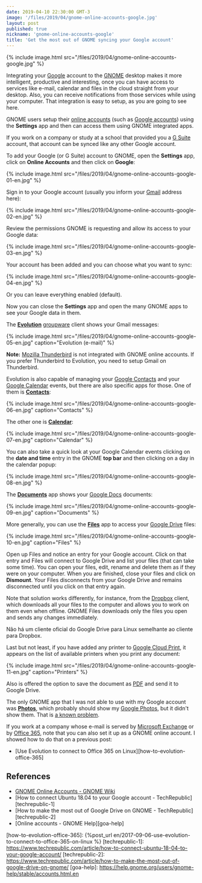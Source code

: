 ```yaml
---
date: 2019-04-10 22:30:00 GMT-3
image: '/files/2019/04/gnome-online-accounts-google.jpg'
layout: post
published: true
nickname: 'gnome-online-accounts-google'
title: 'Get the most out of GNOME syncing your Google account'
---
```


{% include image.html src="/files/2019/04/gnome-online-accounts-google.jpg" %}

Integrating your [Google] account to the [GNOME] desktop makes it more intelligent, productive and interesting, once you can have access to services like e-mail, calendar and files in the cloud straight from your desktop. Also, you can receive notifications from those services while using your computer. That integration is easy to setup, as you are going to see here.

<!--more-->

GNOME users setup their [online accounts][goa] (such as [Google accounts][google-account]) using the **Settings** app and then can access them using GNOME integrated apps.

If you work on a company or study at a school that provided you a [G Suite][gsuite] account, that account can be synced like any other Google account.

To add your Google (or G Suite) account to GNOME, open the **Settings** app, click on **Online Accounts** and then click on **Google**:

{% include image.html src="/files/2019/04/gnome-online-accounts-google-01-en.jpg" %}

Sign in to your Google account (usually you inform your [Gmail] address here):

{% include image.html src="/files/2019/04/gnome-online-accounts-google-02-en.jpg" %}

Review the permissions GNOME is requesting and allow its access to your Google data:

{% include image.html src="/files/2019/04/gnome-online-accounts-google-03-en.jpg" %}

Your account has been added and you can choose what you want to sync:

{% include image.html src="/files/2019/04/gnome-online-accounts-google-04-en.jpg" %}

Or you can leave everything enabled (default).

Now you can close the **Settings** app and open the many GNOME apps to see your Google data in them.

The [**Evolution**][evolution] [groupware] client shows your Gmail messages:

{% include image.html src="/files/2019/04/gnome-online-accounts-google-05-en.jpg" caption="Evolution (e-mail)" %}

**Note:** [Mozilla Thunderbird][thunderbird] is not integrated with GNOME online accounts. If you prefer Thunderbird to Evolution, you need to setup Gmail on Thunderbird.

Evolution is also capable of managing your [Google Contacts][google-contacts] and your [Google Calendar][google-calendar] events, but there are also specific apps for those. One of them is [**Contacts**][gnome-contacts]:

{% include image.html src="/files/2019/04/gnome-online-accounts-google-06-en.jpg" caption="Contacts" %}

The other one is [**Calendar**][gnome-calendar]:

{% include image.html src="/files/2019/04/gnome-online-accounts-google-07-en.jpg" caption="Calendar" %}

You can also take a quick look at your Google Calendar events clicking on the **date and time** entry in the GNOME **top bar** and then clicking on a day in the calendar popup:

{% include image.html src="/files/2019/04/gnome-online-accounts-google-08-en.jpg" %}

The [**Documents**][gnome-documents] app shows your [Google Docs][google-docs] documents:

{% include image.html src="/files/2019/04/gnome-online-accounts-google-09-en.jpg" caption="Documents" %}

More generally, you can use the [**Files**][gnome-files] app to access your [Google Drive][google-drive] files:

{% include image.html src="/files/2019/04/gnome-online-accounts-google-10-en.jpg" caption="Files" %}

Open up Files and notice an entry for your Google account. Click on that entry and Files will connect to Google Drive and list your files (that can take some time). You can open your files, edit, rename and delete them as if they were on your computer. When you are finished, close your files and click on **Dismount**. Your Files disconnects from your Google Drive and remains disconnected until you click on that entry again.

Note that solution works differently, for instance, from the [Dropbox] client, which downloads all your files to the computer and allows you to work on them even when offline. GNOME Files downloads only the files you open and sends any changes immediately.

Não há um cliente oficial do Google Drive para Linux semelhante ao cliente para Dropbox.

Last but not least, if you have added any printer to [Google Cloud Print][google-cloud-print], it appears on the list of available printers when you print any document:

{% include image.html src="/files/2019/04/gnome-online-accounts-google-11-en.jpg" caption="Printers" %}

Also is offered the option to save the document as [PDF] and send it to Google Drive.

The only GNOME app that I was not able to use with my Google account was [**Photos**][gnome-photos], which probably should show my [Google Photos][google-photos], but it didn't show them. That is [a known problem][photos-dont-sync].

If you work at a company whose e-mail is served by [Microsoft Exchange][exchange] or by [Office 365][office-365], note that you can also set it up as a GNOME online account. I showed how to do that on a previous post:

- [Use Evolution to connect to Office 365 on Linux][how-to-evolution-office-365]

## References

- [GNOME Online Accounts - GNOME Wiki][goa]
- [How to connect Ubuntu 18.04 to your Google account - TechRepublic][techrepublic-1]
- [How to make the most out of Google Drive on GNOME - TechRepublic][techrepublic-2]
- [Online accounts - GNOME Help][goa-help]

[google]:                       https://www.google.com/
[gnome]:                        https://www.gnome.org/
[goa]:                          https://wiki.gnome.org/Projects/GnomeOnlineAccounts
[google-account]:               https://myaccount.google.com/
[gsuite]:                       https://gsuite.google.com
[gmail]:                        https://gmail.com/
[evolution]:                    https://wiki.gnome.org/Apps/Evolution
[groupware]:                    https://en.wikipedia.org/wiki/Collaborative_software
[thunderbird]:                  https://www.thunderbird.net
[google-contacts]:              https://contacts.google.com/
[google-calendar]:              https://calendar.google.com/
[gnome-contacts]:               https://wiki.gnome.org/Apps/Contacts
[gnome-calendar]:               https://wiki.gnome.org/Apps/Calendar
[gnome-documents]:              https://wiki.gnome.org/Apps/Documents
[google-docs]:                  https://docs.google.com/
[gnome-files]:                  https://wiki.gnome.org/Apps/Files
[google-drive]:                 https://drive.google.com/
[dropbox]:                      https://www.dropbox.com/
[google-cloud-print]:           https://www.google.com/cloudprint
[pdf]:                          https://en.wikipedia.org/wiki/PDF
[gnome-photos]:                 https://wiki.gnome.org/Apps/Photos
[google-photos]:                https://photos.google.com/
[photos-dont-sync]:             https://www.reddit.com/r/gnome/comments/60o9uv/online_accounts_google_photos/
[exchange]:                     https://products.office.com/exchange/email
[office-365]:                   https://portal.office.com
[how-to-evolution-office-365]:  {%post_url en/2017-09-06-use-evolution-to-connect-to-office-365-on-linux %}
[techrepublic-1]:               https://www.techrepublic.com/article/how-to-connect-ubuntu-18-04-to-your-google-account/
[techrepublic-2]:               https://www.techrepublic.com/article/how-to-make-the-most-out-of-google-drive-on-gnome/
[goa-help]:                     https://help.gnome.org/users/gnome-help/stable/accounts.html.en

